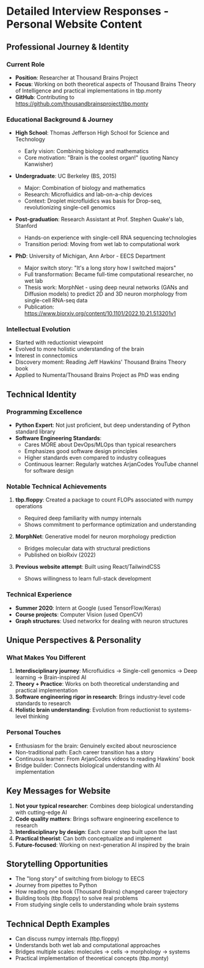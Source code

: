 # Detailed Interview Responses - Personal Website Content

## Professional Journey & Identity

### Current Role
- **Position**: Researcher at Thousand Brains Project
- **Focus**: Working on both theoretical aspects of Thousand Brains Theory of Intelligence and practical implementations in tbp.monty
- **GitHub**: Contributing to https://github.com/thousandbrainsproject/tbp.monty

### Educational Background & Journey
- **High School**: Thomas Jefferson High School for Science and Technology
  - Early vision: Combining biology and mathematics
  - Core motivation: "Brain is the coolest organ!" (quoting Nancy Kanwisher)
  
- **Undergraduate**: UC Berkeley (BS, 2015)
  - Major: Combination of biology and mathematics
  - Research: Microfluidics and lab-on-a-chip devices
  - Context: Droplet microfluidics was basis for Drop-seq, revolutionizing single-cell genomics

- **Post-graduation**: Research Assistant at Prof. Stephen Quake's lab, Stanford
  - Hands-on experience with single-cell RNA sequencing technologies
  - Transition period: Moving from wet lab to computational work

- **PhD**: University of Michigan, Ann Arbor - EECS Department
  - Major switch story: "It's a long story how I switched majors"
  - Full transformation: Became full-time computational researcher, no wet lab
  - Thesis work: MorphNet - using deep neural networks (GANs and Diffusion models) to predict 2D and 3D neuron morphology from single-cell RNA-seq data
  - Publication: https://www.biorxiv.org/content/10.1101/2022.10.21.513201v1

### Intellectual Evolution
- Started with reductionist viewpoint
- Evolved to more holistic understanding of the brain
- Interest in connectomics
- Discovery moment: Reading Jeff Hawkins' Thousand Brains Theory book
- Applied to Numenta/Thousand Brains Project as PhD was ending

## Technical Identity

### Programming Excellence
- **Python Expert**: Not just proficient, but deep understanding of Python standard library
- **Software Engineering Standards**: 
  - Cares MORE about DevOps/MLOps than typical researchers
  - Emphasizes good software design principles
  - Higher standards even compared to industry colleagues
  - Continuous learner: Regularly watches ArjanCodes YouTube channel for software design

### Notable Technical Achievements
1. **tbp.floppy**: Created a package to count FLOPs associated with numpy operations
   - Required deep familiarity with numpy internals
   - Shows commitment to performance optimization and understanding

2. **MorphNet**: Generative model for neuron morphology prediction
   - Bridges molecular data with structural predictions
   - Published on bioRxiv (2022)

3. **Previous website attempt**: Built using React/TailwindCSS
   - Shows willingness to learn full-stack development

### Technical Experience
- **Summer 2020**: Intern at Google (used TensorFlow/Keras)
- **Course projects**: Computer Vision (used OpenCV)
- **Graph structures**: Used networkx for dealing with neuron structures

## Unique Perspectives & Personality

### What Makes You Different
1. **Interdisciplinary journey**: Microfluidics → Single-cell genomics → Deep learning → Brain-inspired AI
2. **Theory + Practice**: Works on both theoretical understanding and practical implementation
3. **Software engineering rigor in research**: Brings industry-level code standards to research
4. **Holistic brain understanding**: Evolution from reductionist to systems-level thinking

### Personal Touches
- Enthusiasm for the brain: Genuinely excited about neuroscience
- Non-traditional path: Each career transition has a story
- Continuous learner: From ArjanCodes videos to reading Hawkins' book
- Bridge builder: Connects biological understanding with AI implementation

## Key Messages for Website
1. **Not your typical researcher**: Combines deep biological understanding with cutting-edge AI
2. **Code quality matters**: Brings software engineering excellence to research
3. **Interdisciplinary by design**: Each career step built upon the last
4. **Practical theorist**: Can both conceptualize and implement
5. **Future-focused**: Working on next-generation AI inspired by the brain

## Storytelling Opportunities
- The "long story" of switching from biology to EECS
- Journey from pipettes to Python
- How reading one book (Thousand Brains) changed career trajectory
- Building tools (tbp.floppy) to solve real problems
- From studying single cells to understanding whole brain systems

## Technical Depth Examples
- Can discuss numpy internals (tbp.floppy)
- Understands both wet lab and computational approaches
- Bridges multiple scales: molecules → cells → morphology → systems
- Practical implementation of theoretical concepts (tbp.monty)